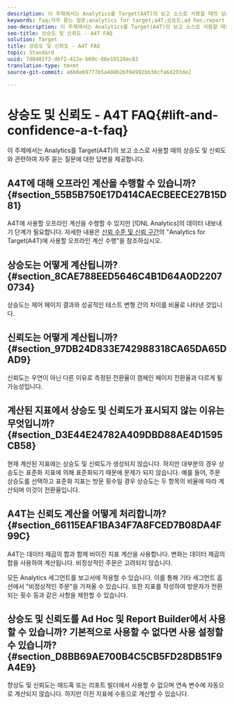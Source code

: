 ```yaml
---
description: 이 주제에서는 Analytics를 Target(A4T)의 보고 소스로 사용할 때의 상승도 및 신뢰도와 관련하여 자주 묻는 질문에 대한 답변을 제공합니다.
keywords: faq;자주 묻는 질문;analytics for target;a4T;상승도;ad hoc;report builder;신뢰도
seo-description: 이 주제에서는 Analytics를 Target(A4T)의 보고 소스로 사용할 때의 상승도 및 신뢰도와 관련하여 자주 묻는 질문에 대한 답변을 제공합니다.
seo-title: 상승도 및 신뢰도 - A4T FAQ
solution: Target
title: 상승도 및 신뢰도 - A4T FAQ
topic: Standard
uuid: 7d0402f3-d6f2-422e-b69c-86e10120ac83
translation-type: tm+mt
source-git-commit: a6b0e69777b5a408b26f04992bb30cfa6d293de2

---
```



# 상승도 및 신뢰도 - A4T FAQ{#lift-and-confidence-a-t-faq}

이 주제에서는 Analytics를 Target(A4T)의 보고 소스로 사용할 때의 상승도 및 신뢰도와 관련하여 자주 묻는 질문에 대한 답변을 제공합니다.

## A4T에 대해 오프라인 계산을 수행할 수 있습니까? {#section_55B5B750E17D414CAECBEECE27B15D81}

A4T에 사용할 오프라인 계산을 수행할 수 있지만 [!DNL Analytics]의 데이터 내보내기 단계가 필요합니다. 자세한 내용은 [신뢰 수준 및 신뢰 구간](../../../c-reports/conversion-rate.md#concept_0D0002A1EBDF420E9C50E2A46F36629B)의 &quot;Analytics for Target(A4T)에 사용할 오프라인 계산 수행&quot;을 참조하십시오.

## 상승도는 어떻게 계산됩니까? {#section_8CAE788EED5646C4B1D64A0D22070734}

상승도는 제어 페이지 결과와 성공적인 테스트 변형 간의 차이를 비율로 나타낸 것입니다.

## 신뢰도는 어떻게 계산됩니까? {#section_97DB24D833E742988318CA65DA65DAD9}

신뢰도는 우연이 아닌 다른 이유로 측정된 전환율이 캠페인 페이지 전환율과 다르게 될 가능성입니다.

## 계산된 지표에서 상승도 및 신뢰도가 표시되지 않는 이유는 무엇입니까? {#section_D3E44E24782A409DBD88AE4D1595CB58}

현재 계산된 지표에는 상승도 및 신뢰도가 생성되지 않습니다. 하지만 대부분의 경우 상승도는 표준화 지표에 의해 표준화되기 때문에 문제가 되지 않습니다. 예를 들어, 주문 상승도를 선택하고 표준화 지표는 방문 횟수일 경우 상승도는 두 항목의 비율에 따라 계산되며 이것이 전환율입니다.

## A4T는 신뢰도 계산을 어떻게 처리합니까? {#section_66115EAF1BA34F7A8FCED7B08DA4F99C}

A4T는 데이터 제곱의 합과 함께 비이진 지표 계산을 사용합니다. 변화는 데이터 제곱의 합을 사용하여 계산됩니다. 비정상적인 주문은 고려되지 않습니다.

모든 Analytics 세그먼트를 보고서에 적용할 수 있습니다. 이를 통해 기타 세그먼트 옵션에서 &quot;비정상적인 주문&quot;을 가져올 수 있습니다. 또한 지표를 작성하여 방문자가 전환되는 횟수 등과 같은 사항을 제한할 수 있습니다.

## 상승도 및 신뢰도를 Ad Hoc 및 Report Builder에서 사용할 수 있습니까? 기본적으로 사용할 수 없다면 사용 설정할 수 있습니까? {#section_D8BB69AE700B4C5CB5FD28DB51F9A4E9}

향상도 및 신뢰도는 애드혹 또는 리포트 빌더에서 사용할 수 없으며 연속 변수에 자동으로 계산되지 않습니다. 하지만 이진 지표에 수동으로 계산할 수 있습니다.
